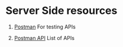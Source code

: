 # Server Side resources

1. [Postman](https://www.getpostman.com/)
For testing APIs

2. [Postman API](https://www.getpostman.com/api-network/)
   List of APIs